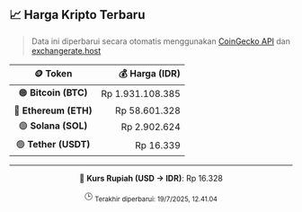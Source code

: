 

<!-- HARGA_KRIPTO -->
## 📈 Harga Kripto Terbaru

> Data ini diperbarui secara otomatis menggunakan [CoinGecko API](https://www.coingecko.com/) dan [exchangerate.host](https://exchangerate.host/)

<div align="center">

| 🪙 Token | 💰 Harga (IDR) |
|:------:|---------------:|
| 🟠 **Bitcoin (BTC)**   | Rp 1.931.108.385 |
| 🔵 **Ethereum (ETH)**  | Rp 58.601.328 |
| 🟣 **Solana (SOL)**    | Rp 2.902.624 |
| 🟢 **Tether (USDT)**   | Rp 16.339 |

---

💱 **Kurs Rupiah (USD → IDR)**: Rp 16.328

🕒 <sub>Terakhir diperbarui: 19/7/2025, 12.41.04</sub>

</div>
<!-- /HARGA_KRIPTO -->